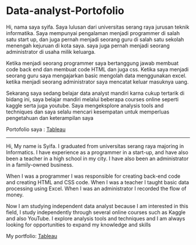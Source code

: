 # Data-analyst-Portofolio
Hi, nama saya syifa. Saya lulusan dari universitas serang raya jurusan teknik informatika. Saya mempunyai pengalaman menjadi programmer di salah satu start up, dan juga pernah menjadi seorang guru di salah satu sekolah menengah kejuruan di kota saya. saya juga pernah menjadi seorang administrator di usaha milik keluarga.

Ketika menjadi seorang programmer saya bertanggung jawab membuat code back end dan membuat code HTML dan juga css. Ketika saya menjadi seorang guru saya mengajarkan basic mengolah data menggunakan excel. ketika menjadi seorang administrator saya mencatat keluar masuknya uang.

Sekarang saya sedang belajar data analyst mandiri karna cukup tertarik di bidang ini, saya belajar mandiri melalui beberapa courses online seperti kaggle serta juga youtube. Saya mengeksplore analysis tools and techniques dan saya selalu mencari kesempatan untuk memperluas pengetahuan dan keterampilan saya

Portofolio saya : [Tableau](https://public.tableau.com/app/profile/syifanurinayah/vizzes)

------------------------------------------------------------------------------------------------------------------------------------------------------------------------------------

Hi, My name is Syifa. I graduated from universitas serang raya majoring in Informatics. I have experience as a programmer in a start-up, and have also been a teacher in a high school in my city. I have also been an administrator in a family-owned business.

When I was a programmer I was responsible for creating back-end code and creating HTML and CSS code. When I was a teacher I taught basic data processing using Excel. When I was an administrator I recorded the flow of money.

Now I am studying independent data analyst because I am interested in this field, I study independently through several online courses such as Kaggle and also YouTube. I explore analysis tools and techniques and I am always looking for opportunities to expand my knowledge and skills

My portfolio: [Tableau](https://public.tableau.com/app/profile/syifanurinayah/vizzes)
